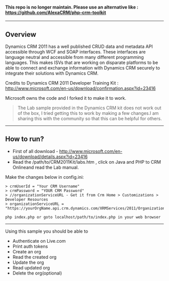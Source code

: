#### This repo is no longer maintain. Please use an alternative like : https://github.com/AlexaCRM/php-crm-toolkit

----
## Overview

Dynamics CRM 2011 has a well published CRUD data and metadata API accessible through WCF and SOAP 
interfaces. These interfaces are language neutral and accessible from many different programming 
languages. This makes ISVs that are working on disparate platforms to be able to connect and exchange 
information with Dynamics CRM securely to integrate their solutions with Dynamics CRM.

Credits to Dynamics CRM 2011 Developer Training Kit : http://www.microsoft.com/en-us/download/confirmation.aspx?id=23416

Microsoft owns the code and I forked it to make it to work. 

> The Lab sample provided in the Dynamics CRM kit does not work out of the box, I tried getting this to work by making a few changes.I am sharing this with the community so that this can be helpful for others.



----
## How to run?

- First of all download - http://www.microsoft.com/en-us/download/details.aspx?id=23416 
- Read the /path/to/CRM2011Kit/labs.htm , click on Java and PHP to CRM Onlineand read the Lab manual.

Make the changes below in config.ini:

~~~~
> crmUserId = "Your CRM Username"
> crmPassword = "YOUR CRM Password"
> //organizationServiceURL - Get it from Crm Home > Customizations > Developer Resources
> organizationServiceURL = "https://yourOrgName.api.crm.dynamics.com/XRMServices/2011/Organization.svc"
~~~~


`php index.php or goto localhost/path/to/index.php in your web browser`

----
Using this sample you should be able to 
 - Authenticate on Live.com
 - Print auth tokens
 - Create an org 
 - Read the created org
 - Update the org
 - Read updated org
 - Delete the org(optional)
